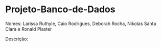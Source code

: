 # Projeto-Banco-de-Dados
Nomes: Larissa Ruthyle, Caio Rodrigues, Deborah Rocha, Nikolas Santa Clara e Ronald Plaster

Descrição: 
